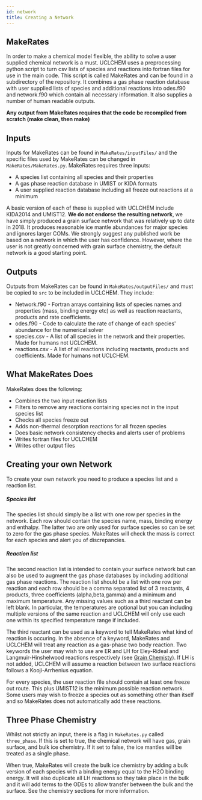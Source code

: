 ```yaml
---
id: network
title: Creating a Network
---
```


## MakeRates
In order to make a chemical model flexible, the ability to solve a user supplied chemical network is a must. UCLCHEM uses a preprocessing python script to turn csv lists of species and reactions into fortran files for use in the main code. This script is called MakeRates and can be found in a subdirectory of the repository. It combines a gas phase reaction database with user supplied lists of species and additional reactions into odes.f90 and network.f90 which contain all necessary information. It also supplies a number of human readable outputs.

**Any output from MakeRates requires that the code be recompiled from scratch (make clean, then make)**

## Inputs
Inputs for MakeRates can be found in ```MakeRates/inputFiles/``` and the specific files used by MakeRates can be changed in ```MakeRates/MakeRates.py```. MakeRates requires three inputs:

- A species list containing all species and their properties
- A gas phase reaction database in UMIST or KIDA formats
- A user supplied reaction database including all freeze out reactions at a minimum

A basic version of each of these is supplied with UCLCHEM include KIDA2014 and UMIST12. **We do not endorse the resulting network**, we have simply produced a grain surface network that was relatively up to date in 2018. It produces reasonable ice mantle abundances for major species and ignores larger COMs.  We strongly suggest any published work be based on a network in which the user has confidence. However, where the user is not greatly concerned with grain surface chemistry, the default network is a good starting point.

## Outputs

Outputs from MakeRates can be found in ```MakeRates/outputFiles/``` and must be copied to ```src``` to be included in UCLCHEM. They include:

- Network.f90 - Fortran arrays containing lists of species names and properties (mass, binding energy etc) as well as reaction reactants, products and rate coefficients.
- odes.f90 - Code to calculate the rate of change of each species' abundance for the numerical solver
- species.csv - A list of all species in the network and their properties. Made for humans not UCLCHEM.
- reactions.csv - A list of all reactions including reactants, products and coefficients. Made for humans not UCLCHEM.

## What MakeRates Does

MakeRates does the following:

- Combines the two input reaction lists
- Filters to remove any reactions containing species not in the input species list
- Checks all species freeze out
- Adds non-thermal desorption reactions for all frozen species
- Does basic network consistency checks and alerts user of problems
- Writes fortran files for UCLCHEM
- Writes other output files

## Creating your own Network
To create your own network you need to produce a species list and a reaction list.

##### Species list
The species list should simply be a list with one row per species in the network. Each row should contain the species name, mass, binding energy and enthalpy. The latter two are only used for surface species so can be set to zero for the gas phase species. MakeRates will check the mass is correct for each species and alert you of discrepancies.

##### Reaction list
The second reaction list is intended to contain your surface network but can also be used to augment the gas phase databases by including additional gas phase reactions. The reaction list should be a list with one row per reaction and each row should be a comma separated list of 3 reactants, 4 products, three coefficients (alpha,beta,gamma) and a minimum and maximum temperature. Any missing values such as a third reactant can be left blank. In particular, the temperatures are optional but you can including multiple versions of the same reaction and UCLCHEM will only use each one within its specified temperature range if included.

The third reactant can be used as a keyword to tell MakeRates what kind of reaction is occuring. In the absence of a keyword, MakeRates and UCLCHEM will treat any reaction as a gas-phase two body reaction. Two keywords the user may wish to use are ER and LH for Eley-Rideal and Langmuir-Hinshelwood reactions respectively (see [Grain Chemisty](grain/)). If LH is not added, UCLCHEM will assume a reaction between two surface reactions follows a  Kooji-Arrhenius equation.

For every species, the user reaction file should contain at least one freeze out route. This plus UMIST12 is the minimum possible reaction network. Some users may wish to freeze a species out as something other than itself and so MakeRates does not automatically add these reactions.

## Three Phase Chemistry

Whilst not strictly an input, there is a flag in ```MakeRates.py``` called ```three_phase```. If this is set to true, the chemical network will have gas, grain surface, and bulk ice chemistry. If it set to false, the ice mantles will be treated as a single phase. 

When true, MakeRates will create the bulk ice chemistry by adding a bulk version of each species with a binding energy equal to the H2O binding energy. It will also duplicate all LH reactions so they take place in the bulk and it will add terms to the ODEs to allow transfer between the bulk and the surface. See the chemistry sections for more information.